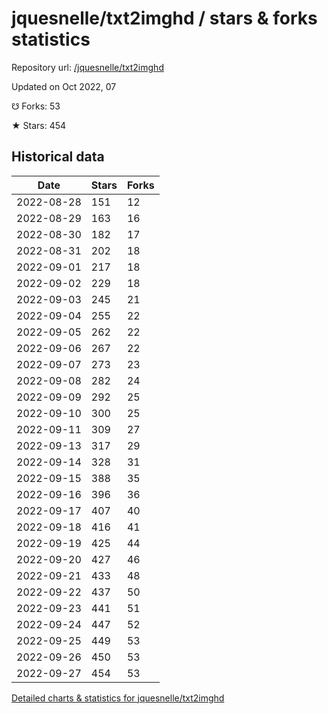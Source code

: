 # jquesnelle/txt2imghd / stars & forks statistics

Repository url: [/jquesnelle/txt2imghd](https://github.com/jquesnelle/txt2imghd)

Updated on Oct 2022, 07

☋ Forks: 53

★ Stars: 454

## Historical data
| Date | Stars | Forks |
|------|-------|-------|
| 2022-08-28 | 151 | 12 | 
| 2022-08-29 | 163 | 16 | 
| 2022-08-30 | 182 | 17 | 
| 2022-08-31 | 202 | 18 | 
| 2022-09-01 | 217 | 18 | 
| 2022-09-02 | 229 | 18 | 
| 2022-09-03 | 245 | 21 | 
| 2022-09-04 | 255 | 22 | 
| 2022-09-05 | 262 | 22 | 
| 2022-09-06 | 267 | 22 | 
| 2022-09-07 | 273 | 23 | 
| 2022-09-08 | 282 | 24 | 
| 2022-09-09 | 292 | 25 | 
| 2022-09-10 | 300 | 25 | 
| 2022-09-11 | 309 | 27 | 
| 2022-09-13 | 317 | 29 | 
| 2022-09-14 | 328 | 31 | 
| 2022-09-15 | 388 | 35 | 
| 2022-09-16 | 396 | 36 | 
| 2022-09-17 | 407 | 40 | 
| 2022-09-18 | 416 | 41 | 
| 2022-09-19 | 425 | 44 | 
| 2022-09-20 | 427 | 46 | 
| 2022-09-21 | 433 | 48 | 
| 2022-09-22 | 437 | 50 | 
| 2022-09-23 | 441 | 51 | 
| 2022-09-24 | 447 | 52 | 
| 2022-09-25 | 449 | 53 | 
| 2022-09-26 | 450 | 53 | 
| 2022-09-27 | 454 | 53 | 


[Detailed charts & statistics for jquesnelle/txt2imghd](https://reviewgithub.com/rep/jquesnelle/txt2imghd)

